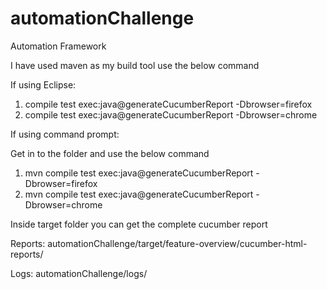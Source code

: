 # automationChallenge
Automation Framework
 
I have used maven as my build tool use the below command

If using Eclipse:

1) compile test exec:java@generateCucumberReport -Dbrowser=firefox
2) compile test exec:java@generateCucumberReport -Dbrowser=chrome

If using command prompt:

Get in to the folder and use the below command

1) mvn compile test exec:java@generateCucumberReport -Dbrowser=firefox
2) mvn compile test exec:java@generateCucumberReport -Dbrowser=chrome

Inside target folder you can get the complete cucumber report

Reports:
automationChallenge/target/feature-overview/cucumber-html-reports/

Logs:
automationChallenge/logs/
